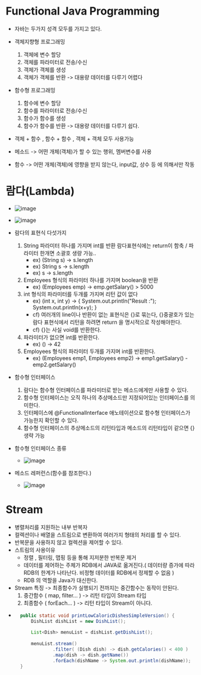 # Functional Java Programming

- 자바는 두가지 성격 모두를 가지고 있다.

- 객체지향형 프로그래밍
	1. 객체에 변수 할당 
	2. 객체를 파라미터로 전송/수신 
	3. 객체가 객체를 생성 
	4. 객체가 객체를 반환
 	-> 대용량 데이터를 다루기 어렵다

- 함수형 프로그래밍
	1. 함수에 변수 할당
	2. 함수를 파라미터로 전송/수신
	3. 함수가 함수를 생성
	4. 함수가 함수를 반환
	-> 대용량 데이터를 다루기 쉽다.

- 객체 + 함수 , 함수 + 함수 , 객체 + 객체 모두 사용가능

- 메소드 -> 어떤 개체(객체)가 할 수 있는 행위, 멤버변수를 사용

- 함수 -> 어떤 개체(객체)에 영향을 받지 않는다, input값, 상수 등 에 의해서만 작동

# 람다(Lambda)

- ![image](https://github.com/user-attachments/assets/1d767e15-3eb1-40db-a2fa-961936933c20)


- ![image](https://github.com/user-attachments/assets/31f377a2-8415-42fe-9d7c-410eff554df6)


- 람다의 표현식 다섯가지
	1. String 파라미터 하나를 가지며 int를 반환 람다표현식에는 return이 함축 / 파라미터 한개면 소괄호 생량 가능..
		- ex) (String s) -> s.length 
		- ex) String s -> s.length
		- ex) s -> s.length
	2. Employees 형식의 파라미터 하나를 가지며 boolean을 반환
		- ex) (Employees emp) -> emp.getSalary() > 5000
	3. int 형식의 파라미터를 두개를 가지며 리턴 값이 없다
		- ex) (int x, int y) -> { System.out.println("Result :");
					  System.out.println(x+y); }
		- cf) 여러개의 line이나 반환이 없는 표현식은 {}로 묶는다, {}중괄호가 있는 람다 표현식에서 리턴을 하려면 return 을 명시적으로 작성해야한다.
		- cf) {}는 사실 void를 반환한다.
	4. 파라미터가 없으면 int를 반환한다.
		- ex) () -> 42
	5. Employees 형식의 파라미터 두개를 가지며 int를 반환한다.
		- ex) (Employees emp1, Employees emp2) -> emp1.getSalary() - emp2.getSalary()

- 함수형 인터페이스
	1. 람다는 함수형 인터페이스를 파라미터로 받는 메소드에게만 사용할 수 있다.
	2. 함수형 인터페이스는 오직 하나의 추상메소드만 지정되어있는 인터페이스를 의미한다.
	3. 인터페이스에 @FunctionalInterface 애노테이션으로 함수형 인터페이스가 가능한지 확인할 수 있다.
	4. 함수형 인터페이스의 추상메소드의 리턴타입과 메소드의 리턴타입이 같으면 {} 생략 가능

- 함수형 인터페이스 종류
	- ![image](https://github.com/user-attachments/assets/69cafd35-f0a9-4195-9465-268da7787257)


- 메소드 레퍼런스(함수를 참조한다.)
  - ![image](https://github.com/user-attachments/assets/606c7b7f-8738-4480-9288-3e5ba2ce0f0b)

# Stream
- 병렬처리를 지원하는 내부 반복자 
- 컬렉션이나 배열을 스트림으로 변환하여 여러가지 형태의 처리를 할 수 있다.
- 반복문을 사용하지 않고 컬렉션을 제어할 수 있다.
- 스트림의 사용이유
	- 정렬 , 필터링, 맵핑 등을 통해 지저분한 반복문 제거
	- 데이터를 제어하는 주체가 RDB에서 JAVA로 옮겨진다.( 데이터량 증가에 따라 RDB의 한계가 나타난다. 비정형 데이터를 RDB에서 정제할 수 없음 )
	- RDB 의 역할을 Java가 대신한다.
- Stream 특징 -> 최종함수가 실행되기 전까지는 중간함수는 동작이 안된다.
	1. 중간함수 ( map, filter... ) -> 리턴 타입이 Stream 타입
	2. 최종함수 ( forEach... ) -> 리턴 타입이 Stream이 아니다.
- ```java
    public static void printLowCaloricDishesSimpleVersion() {
		DishList dishList = new DishList();
		
		List<Dish> menuList = dishList.getDishList();
		
		menuList.stream()
				.filter( (Dish dish) -> dish.getCalories() < 400 )
				.map(dish -> dish.getName())
				.forEach(dishName -> System.out.println(dishName));
	}
  ```
